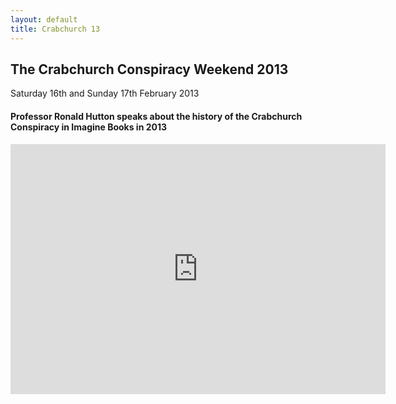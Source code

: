 ```yaml
---
layout: default
title: Crabchurch 13
---
```


## The Crabchurch Conspiracy Weekend 2013
Saturday 16th and Sunday 17th February 2013

#### Professor Ronald Hutton speaks about the history of the Crabchurch Conspiracy in Imagine Books in 2013

<iframe width="600" height="400" src="https://www.youtube.com/embed/vnOUZN5Wsn4" frameborder="0" allowfullscreen></iframe>

